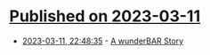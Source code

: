 # [Published on 2023-03-11](index.md)

* [2023-03-11, 22:48:35](https://lobste.rs/s/6fawiq/wunderbar_story) - [A wunderBAR Story](http://www.os2museum.com/wp/a-wunderbar-story/)
